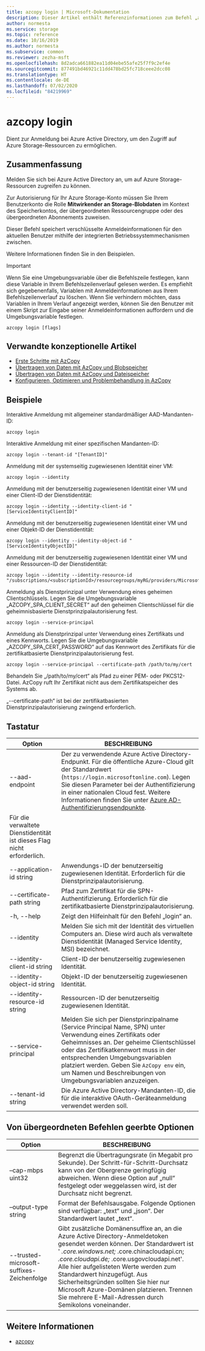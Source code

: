 ```yaml
---
title: azcopy login | Microsoft-Dokumentation
description: Dieser Artikel enthält Referenzinformationen zum Befehl „azcopy login“.
author: normesta
ms.service: storage
ms.topic: reference
ms.date: 10/16/2019
ms.author: normesta
ms.subservice: common
ms.reviewer: zezha-msft
ms.openlocfilehash: 8d2adca661882ea11d04ebe55afe25f7f9c2ef4e
ms.sourcegitcommit: 877491bd46921c11dd478bd25fc718ceee2dcc08
ms.translationtype: HT
ms.contentlocale: de-DE
ms.lasthandoff: 07/02/2020
ms.locfileid: "84219969"
---
```

# <a name="azcopy-login"></a>azcopy login

Dient zur Anmeldung bei Azure Active Directory, um den Zugriff auf Azure Storage-Ressourcen zu ermöglichen.

## <a name="synopsis"></a>Zusammenfassung

Melden Sie sich bei Azure Active Directory an, um auf Azure Storage-Ressourcen zugreifen zu können.

Zur Autorisierung für Ihr Azure Storage-Konto müssen Sie Ihrem Benutzerkonto die Rolle **Mitwirkender an Storage-Blobdaten** im Kontext des Speicherkontos, der übergeordneten Ressourcengruppe oder des übergeordneten Abonnements zuweisen.

Dieser Befehl speichert verschlüsselte Anmeldeinformationen für den aktuellen Benutzer mithilfe der integrierten Betriebssystemmechanismen zwischen.

Weitere Informationen finden Sie in den Beispielen.

> [!IMPORTANT]
> Wenn Sie eine Umgebungsvariable über die Befehlszeile festlegen, kann diese Variable in Ihrem Befehlszeilenverlauf gelesen werden. Es empfiehlt sich gegebenenfalls, Variablen mit Anmeldeinformationen aus Ihrem Befehlszeilenverlauf zu löschen. Wenn Sie verhindern möchten, dass Variablen in Ihrem Verlauf angezeigt werden, können Sie den Benutzer mit einem Skript zur Eingabe seiner Anmeldeinformationen auffordern und die Umgebungsvariable festlegen.

```azcopy
azcopy login [flags]
```

## <a name="related-conceptual-articles"></a>Verwandte konzeptionelle Artikel

- [Erste Schritte mit AzCopy](storage-use-azcopy-v10.md)
- [Übertragen von Daten mit AzCopy und Blobspeicher](storage-use-azcopy-blobs.md)
- [Übertragen von Daten mit AzCopy und Dateispeicher](storage-use-azcopy-files.md)
- [Konfigurieren, Optimieren und Problembehandlung in AzCopy](storage-use-azcopy-configure.md)

## <a name="examples"></a>Beispiele

Interaktive Anmeldung mit allgemeiner standardmäßiger AAD-Mandanten-ID:

```azcopy
azcopy login
```

Interaktive Anmeldung mit einer spezifischen Mandanten-ID:

```azcopy
azcopy login --tenant-id "[TenantID]"
```

Anmeldung mit der systemseitig zugewiesenen Identität einer VM:

```azcopy
azcopy login --identity
```

Anmeldung mit der benutzerseitig zugewiesenen Identität einer VM und einer Client-ID der Dienstidentität:

```azcopy
azcopy login --identity --identity-client-id "[ServiceIdentityClientID]"
```

Anmeldung mit der benutzerseitig zugewiesenen Identität einer VM und einer Objekt-ID der Dienstidentität:

```azcopy
azcopy login --identity --identity-object-id "[ServiceIdentityObjectID]"
```

Anmeldung mit der benutzerseitig zugewiesenen Identität einer VM und einer Ressourcen-ID der Dienstidentität:

```azcopy
azcopy login --identity --identity-resource-id "/subscriptions/<subscriptionId>/resourcegroups/myRG/providers/Microsoft.ManagedIdentity/userAssignedIdentities/myID"
```

Anmeldung als Dienstprinzipal unter Verwendung eines geheimen Clientschlüssels. Legen Sie die Umgebungsvariable „AZCOPY_SPA_CLIENT_SECRET“ auf den geheimen Clientschlüssel für die geheimnisbasierte Dienstprinzipalautorisierung fest.

```azcopy
azcopy login --service-principal
```

Anmeldung als Dienstprinzipal unter Verwendung eines Zertifikats und eines Kennworts. Legen Sie die Umgebungsvariable „AZCOPY_SPA_CERT_PASSWORD“ auf das Kennwort des Zertifikats für die zertifikatbasierte Dienstprinzipalautorisierung fest.

```azcopy
azcopy login --service-principal --certificate-path /path/to/my/cert
```

Behandeln Sie „/path/to/my/cert“ als Pfad zu einer PEM- oder PKCS12-Datei. AzCopy ruft Ihr Zertifikat nicht aus dem Zertifikatspeicher des Systems ab.

„--certificate-path“ ist bei der zertifikatbasierten Dienstprinzipalautorisierung zwingend erforderlich.

## <a name="options"></a>Tastatur

|Option|BESCHREIBUNG|
|--|--|
|--aad-endpoint|Der zu verwendende Azure Active Directory-Endpunkt. Für die öffentliche Azure-Cloud gilt der Standardwert (`https://login.microsoftonline.com`). Legen Sie diesen Parameter bei der Authentifizierung in einer nationalen Cloud fest. Weitere Informationen finden Sie unter [Azure AD-Authentifizierungsendpunkte](https://docs.microsoft.com/azure/active-directory/develop/authentication-national-cloud#azure-ad-authentication-endpoints).
Für die verwaltete Dienstidentität ist dieses Flag nicht erforderlich.|
|--application-id string|Anwendungs-ID der benutzerseitig zugewiesenen Identität. Erforderlich für die Dienstprinzipalautorisierung.|
|--certificate-path string|Pfad zum Zertifikat für die SPN-Authentifizierung. Erforderlich für die zertifikatbasierte Dienstprinzipalautorisierung.|
|-h, --help|Zeigt den Hilfeinhalt für den Befehl „login“ an.|
|--identity|Melden Sie sich mit der Identität des virtuellen Computers an. Diese wird auch als verwaltete Dienstidentität (Managed Service Identity, MSI) bezeichnet.|
|--identity-client-id string|Client-ID der benutzerseitig zugewiesenen Identität.|
|--identity-object-id string|Objekt-ID der benutzerseitig zugewiesenen Identität.|
|--identity-resource-id string|Ressourcen-ID der benutzerseitig zugewiesenen Identität.|
|--service-principal|Melden Sie sich per Dienstprinzipalname (Service Principal Name, SPN) unter Verwendung eines Zertifikats oder Geheimnisses an. Der geheime Clientschlüssel oder das Zertifikatkennwort muss in der entsprechenden Umgebungsvariablen platziert werden. Geben Sie `AzCopy env` ein, um Namen und Beschreibungen von Umgebungsvariablen anzuzeigen.|
|--tenant-id string| Die Azure Active Directory-Mandanten-ID, die für die interaktive OAuth-Geräteanmeldung verwendet werden soll.|

## <a name="options-inherited-from-parent-commands"></a>Von übergeordneten Befehlen geerbte Optionen

|Option|BESCHREIBUNG|
|---|---|
|–cap-mbps uint32|Begrenzt die Übertragungsrate (in Megabit pro Sekunde). Der Schritt-für-Schritt-Durchsatz kann von der Obergrenze geringfügig abweichen. Wenn diese Option auf „null“ festgelegt oder weggelassen wird, ist der Durchsatz nicht begrenzt.|
|–output-type string|Format der Befehlsausgabe. Folgende Optionen sind verfügbar: „text“ und „json“. Der Standardwert lautet „text“.|
|--trusted-microsoft-suffixes-Zeichenfolge   |Gibt zusätzliche Domänensuffixe an, an die Azure Active Directory-Anmeldetoken gesendet werden können.  Der Standardwert ist ' *.core.windows.net;* .core.chinacloudapi.cn; *.core.cloudapi.de;* .core.usgovcloudapi.net'. Alle hier aufgelisteten Werte werden zum Standardwert hinzugefügt. Aus Sicherheitsgründen sollten Sie hier nur Microsoft Azure-Domänen platzieren. Trennen Sie mehrere E-Mail-Adressen durch Semikolons voneinander.|

## <a name="see-also"></a>Weitere Informationen

- [azcopy](storage-ref-azcopy.md)
